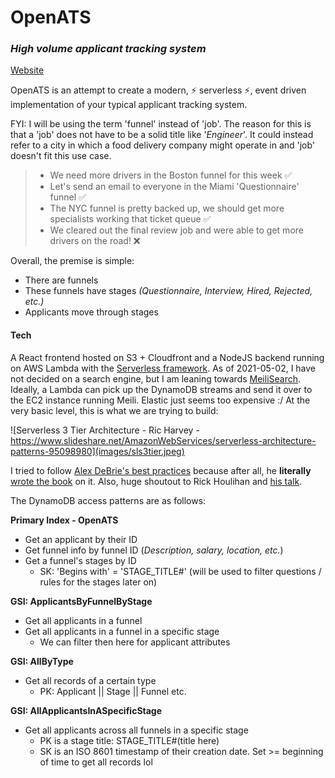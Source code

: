 # OpenATS

### _High volume applicant tracking system_

[Website](https://openats.app)

OpenATS is an attempt to create a modern, ⚡ serverless ⚡, event driven implementation of your typical applicant tracking system.

FYI: I will be using the term 'funnel' instead of 'job'. The reason for this is that a 'job' does not have to be a solid title like '_Engineer_'. It could instead refer to a city in which a food delivery company might operate in and 'job' doesn't fit this use case.

> - We need more drivers in the Boston funnel for this week ✅
> - Let's send an email to everyone in the Miami 'Questionnaire' funnel ✅
> - The NYC funnel is pretty backed up, we should get more specialists working that ticket queue ✅
> - We cleared out the final review job and were able to get more drivers on the road! ❌

Overall, the premise is simple:

- There are funnels
- These funnels have stages _(Questionnaire, Interview, Hired, Rejected, etc.)_
- Applicants move through stages

#### Tech

A React frontend hosted on S3 + Cloudfront and a NodeJS backend running on AWS Lambda with the [Serverless framework](https://www.serverless.com/). As of 2021-05-02, I have not decided on a search engine, but I am leaning towards [MeiliSearch](meilisearch.com). Ideally, a Lambda can pick up the DynamoDB streams and send it over to the EC2 instance running Meili. Elastic just seems too expensive :/
At the very basic level, this is what we are trying to build:

![Serverless 3 Tier Architecture - Ric Harvey - https://www.slideshare.net/AmazonWebServices/serverless-architecture-patterns-95098980](images/sls3tier.jpeg)

I tried to follow [Alex DeBrie's best practices](https://www.youtube.com/watch?v=DIQVJqiSUkE) because after all, he **literally** [wrote the book](https://www.dynamodbbook.com/) on it. Also, huge shoutout to Rick Houlihan and [his talk](https://www.youtube.com/watch?v=HaEPXoXVf2k&).

The DynamoDB access patterns are as follows:

**Primary Index - OpenATS**

- Get an applicant by their ID
- Get funnel info by funnel ID (_Description, salary, location, etc._)
- Get a funnel's stages by ID
  - SK: 'Begins with' = 'STAGE_TITLE#' (will be used to filter questions / rules for the stages later on)

**GSI: ApplicantsByFunnelByStage**

- Get all applicants in a funnel
- Get all applicants in a funnel in a specific stage
  - We can filter then here for applicant attributes

**GSI: AllByType**

- Get all records of a certain type
  - PK: Applicant || Stage || Funnel etc.

**GSI: AllApplicantsInASpecificStage**

- Get all applicants across all funnels in a specific stage
  - PK is a stage title: STAGE_TITLE#(title here)
  - SK is an ISO 8601 timestamp of their creation date. Set >= beginning of time to get all records lol
